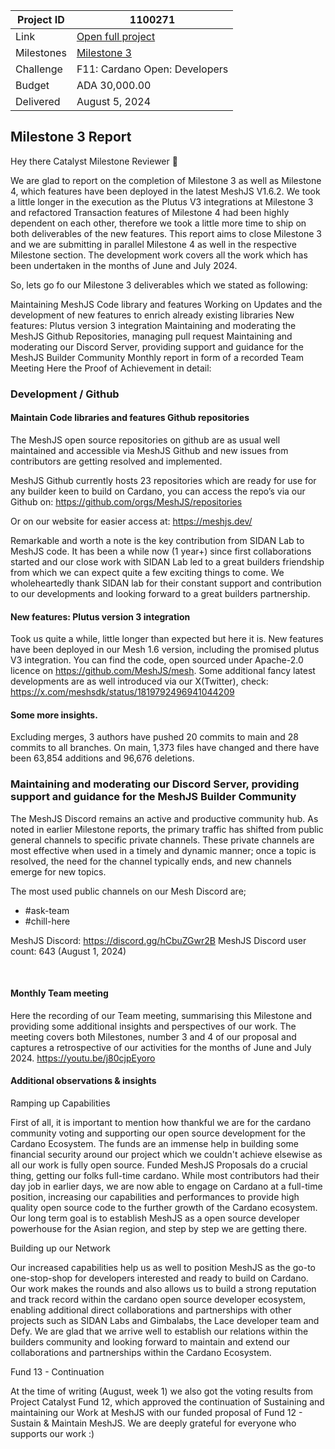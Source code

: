 |Project ID|1100271|
|-----------|-------------|
|Link|[Open full project](https://projectcatalyst.io/funds/11/cardano-open-developers/sustain-and-maintain-meshjs)|
|Milestones|[Milestone 3](https://milestones.projectcatalyst.io/projects/1100271/milestones/3)
|Challenge|F11: Cardano Open: Developers|
|Budget|ADA 30,000.00|
|Delivered|August 5, 2024|

## Milestone 3 Report

Hey there Catalyst Milestone Reviewer 🙂

We are glad to report on the completion of Milestone 3 as well as Milestone 4, which features have been deployed in the latest MeshJS V1.6.2. We took a little longer in the execution as the Plutus V3 integrations at Milestone 3 and refactored Transaction features of Milestone 4 had been highly dependent on each other, therefore we took a little more time to ship on both deliverables of the new features. This report aims to close Milestone 3 and we are submitting in parallel Milestone 4 as well in the respective Milestone section. The development work covers all the work which has been undertaken in the months of June and July 2024.

So, lets go fo our Milestone 3 deliverables which we stated as following:

Maintaining MeshJS Code library and features
Working on Updates and the development of new features to enrich already existing libraries
New features: Plutus version 3 integration
Maintaining and moderating the MeshJS Github Repositories, managing pull request
Maintaining and moderating our Discord Server, providing support and guidance for the MeshJS Builder Community
Monthly report in form of a recorded Team Meeting
Here the Proof of Achievement in detail:

### Development / Github

#### Maintain Code libraries and features Github repositories

The MeshJS open source repositories on github are as usual well maintained and accessible via MeshJS Github and new issues from contributors are getting resolved and implemented.

MeshJS Github currently hosts 23 repositories which are ready for use for any builder keen to build on Cardano, you can access the repo’s via our Github on: 
https://github.com/orgs/MeshJS/repositories 

Or on our website for easier access at:
https://meshjs.dev/ 

Remarkable and worth a note is the key contribution from SIDAN Lab to MeshJS code. It has been a while now (1 year+) since first collaborations started and our close work with SIDAN Lab led to a great builders friendship from which we can expect quite a few exciting things to come. We wholeheartedly thank SIDAN lab for their constant support and contribution to our developments and looking forward to a great builders partnership.

#### New features: Plutus version 3 integration

Took us quite a while, little longer than expected but here it is. New features have been deployed in our Mesh 1.6 version, including the promised plutus V3 integration. You can find the code, open sourced under Apache-2.0 licence on https://github.com/MeshJS/mesh. Some additional fancy latest developments are as well introduced via our X(Twitter), check: https://x.com/meshsdk/status/1819792496941044209 

#### Some more insights.

Excluding merges, 3 authors have pushed 20 commits to main and 28 commits to all branches. On main, 1,373 files have changed and there have been 63,854 additions and 96,676 deletions.

### Maintaining and moderating our Discord Server, providing support and guidance for the MeshJS Builder Community

The MeshJS Discord remains an active and productive community hub. As noted in earlier Milestone reports, the primary traffic has shifted from public general channels to specific private channels. These private channels are most effective when used in a timely and dynamic manner; once a topic is resolved, the need for the channel typically ends, and new channels emerge for new topics. 

The most used public channels on our Mesh Discord are; 

- #ask-team
- #chill-here

MeshJS Discord: https://discord.gg/hCbuZGwr2B 
MeshJS Discord user count: 643 (August 1, 2024)

﻿

#### Monthly Team meeting

Here the recording of our Team meeting, summarising this Milestone and providing some additional insights and perspectives of our work. The meeting covers both Milestones, number 3 and 4 of our proposal and captures a retrospective of our activities for the months of June and July 2024.
https://youtu.be/j80cjpEyoro 

#### Additional observations & insights

Ramping up Capabilities

First of all, it is important to mention how thankful we are for the cardano community voting and supporting our open source development for the Cardano Ecosystem. The funds are an immense help in building some financial security around our project which we couldn't achieve elsewise as all our work is fully open source. Funded MeshJS Proposals do a crucial thing, getting our folks full-time cardano. While most contributors had their day job in earlier days, we are now able to engage on Cardano at a full-time position, increasing our capabilities and performances to provide high quality open source code to the further growth of the Cardano ecosystem. Our long term goal is to establish MeshJS as a open source developer powerhouse for the Asian region, and step by step we are getting there. 

Building up our Network

Our increased capabilities help us as well to position MeshJS as the go-to one-stop-shop for developers interested and ready to build on Cardano. Our work makes the rounds and also allows us to build a strong reputation and track record within the cardano open source developer ecosystem, enabling additional direct collaborations and partnerships with other projects such as SIDAN Labs and Gimbalabs, the Lace developer team and Defy. We are glad that we arrive well to establish our relations within the builders community and looking forward to maintain and extend our collaborations and partnerships within the Cardano Ecosystem. 

Fund 13 - Continuation 

At the time of writing (August, week 1) we also got the voting results from Project Catalyst Fund 12, which approved the continuation of Sustaining and maintaining our Work at MeshJS with our funded proposal of Fund 12 - Sustain & Maintain MeshJS. We are deeply grateful for everyone who supports our work :) 
